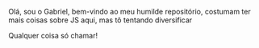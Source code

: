 Olá, sou o Gabriel, bem-vindo ao meu humilde repositório, costumam ter mais coisas sobre JS aqui, mas tô tentando diversificar

Qualquer coisa só chamar!
